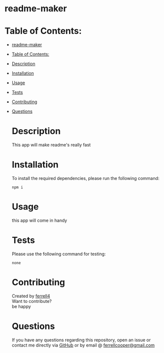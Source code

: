 # readme-maker
   
    
  # Table of Contents: 
- [readme-maker](#readme-maker)
- [Table of Contents:](#table-of-contents)
- [Description](#description)
- [Installation](#installation)
- [Usage](#usage)
- [Tests](#tests)
- [Contributing](#contributing)
- [Questions](#questions)
  

  # Description
  This app will make readme's really fast

  # Installation
  To install the required dependencies, please run the following command: 
  <pre><code>npm i</code></pre>
  
  
  # Usage 
  this app will come in handy

  # Tests
  Please use the following command for testing: 
  <pre><code>none</code></pre>
  

  # Contributing 
  Created by <a href='https://github.com/ferrell4'>ferrell4</a>
  <br />
  Want to contribute? 
  <br />
  be happy

  # Questions
   If you have any questions regarding this repository, open an issue or contact me directly via <a href='https://github.com/ferrell4'>GitHub</a> or by email @ ferrellcooper@gmail.com
   
  

